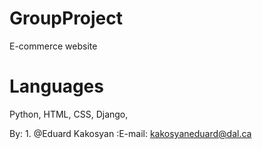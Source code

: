 # GroupProject
E-commerce website

# Languages
Python, HTML, CSS, Django, 

By: 
    1. @Eduard Kakosyan
        :E-mail: kakosyaneduard@dal.ca
    
